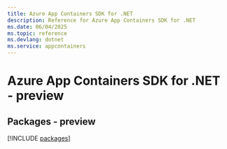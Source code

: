 ```yaml
---
title: Azure App Containers SDK for .NET
description: Reference for Azure App Containers SDK for .NET
ms.date: 06/04/2025
ms.topic: reference
ms.devlang: dotnet
ms.service: appcontainers
---
```

# Azure App Containers SDK for .NET - preview
## Packages - preview
[!INCLUDE [packages](app-containers-index.md)]